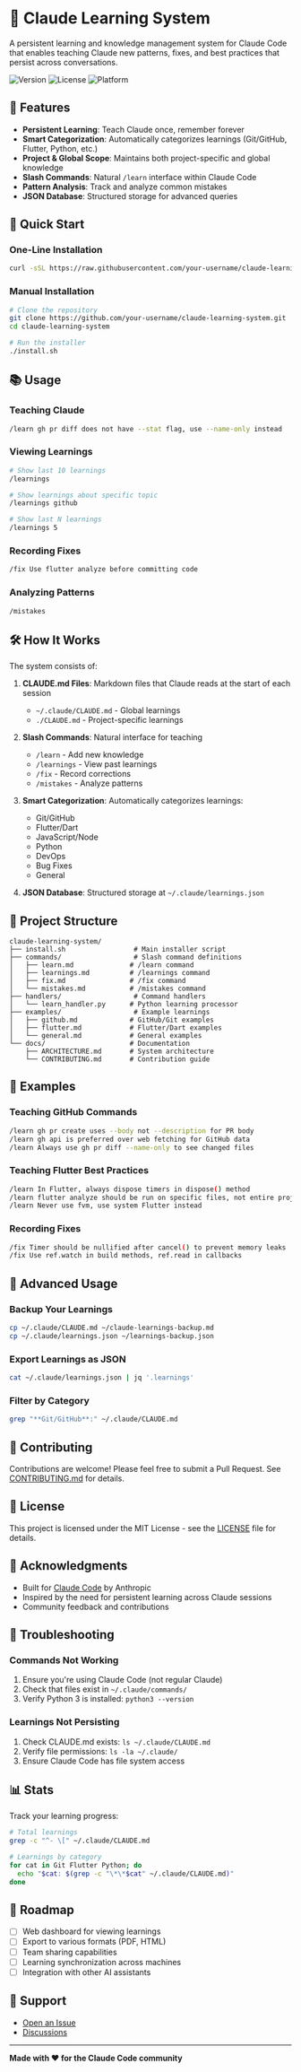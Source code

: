 # 🧠 Claude Learning System

A persistent learning and knowledge management system for Claude Code that enables teaching Claude new patterns, fixes, and best practices that persist across conversations.

![Version](https://img.shields.io/badge/version-1.0.0-blue)
![License](https://img.shields.io/badge/license-MIT-green)
![Platform](https://img.shields.io/badge/platform-macOS%20%7C%20Linux-lightgrey)

## 🌟 Features

- **Persistent Learning**: Teach Claude once, remember forever
- **Smart Categorization**: Automatically categorizes learnings (Git/GitHub, Flutter, Python, etc.)
- **Project & Global Scope**: Maintains both project-specific and global knowledge
- **Slash Commands**: Natural `/learn` interface within Claude Code
- **Pattern Analysis**: Track and analyze common mistakes
- **JSON Database**: Structured storage for advanced queries

## 🚀 Quick Start

### One-Line Installation

```bash
curl -sSL https://raw.githubusercontent.com/your-username/claude-learning-system/main/install.sh | bash
```

### Manual Installation

```bash
# Clone the repository
git clone https://github.com/your-username/claude-learning-system.git
cd claude-learning-system

# Run the installer
./install.sh
```

## 📚 Usage

### Teaching Claude

```bash
/learn gh pr diff does not have --stat flag, use --name-only instead
```

### Viewing Learnings

```bash
# Show last 10 learnings
/learnings

# Show learnings about specific topic
/learnings github

# Show last N learnings
/learnings 5
```

### Recording Fixes

```bash
/fix Use flutter analyze before committing code
```

### Analyzing Patterns

```bash
/mistakes
```

## 🛠️ How It Works

The system consists of:

1. **CLAUDE.md Files**: Markdown files that Claude reads at the start of each session
   - `~/.claude/CLAUDE.md` - Global learnings
   - `./CLAUDE.md` - Project-specific learnings

2. **Slash Commands**: Natural interface for teaching
   - `/learn` - Add new knowledge
   - `/learnings` - View past learnings
   - `/fix` - Record corrections
   - `/mistakes` - Analyze patterns

3. **Smart Categorization**: Automatically categorizes learnings:
   - Git/GitHub
   - Flutter/Dart
   - JavaScript/Node
   - Python
   - DevOps
   - Bug Fixes
   - General

4. **JSON Database**: Structured storage at `~/.claude/learnings.json`

## 📁 Project Structure

```
claude-learning-system/
├── install.sh                 # Main installer script
├── commands/                  # Slash command definitions
│   ├── learn.md              # /learn command
│   ├── learnings.md          # /learnings command
│   ├── fix.md                # /fix command
│   └── mistakes.md           # /mistakes command
├── handlers/                  # Command handlers
│   └── learn_handler.py      # Python learning processor
├── examples/                  # Example learnings
│   ├── github.md             # GitHub/Git examples
│   ├── flutter.md            # Flutter/Dart examples
│   └── general.md            # General examples
└── docs/                     # Documentation
    ├── ARCHITECTURE.md       # System architecture
    └── CONTRIBUTING.md       # Contribution guide
```

## 🎯 Examples

### Teaching GitHub Commands

```bash
/learn gh pr create uses --body not --description for PR body
/learn gh api is preferred over web fetching for GitHub data
/learn Always use gh pr diff --name-only to see changed files
```

### Teaching Flutter Best Practices

```bash
/learn In Flutter, always dispose timers in dispose() method
/learn flutter analyze should be run on specific files, not entire project
/learn Never use fvm, use system Flutter instead
```

### Recording Fixes

```bash
/fix Timer should be nullified after cancel() to prevent memory leaks
/fix Use ref.watch in build methods, ref.read in callbacks
```

## 🔧 Advanced Usage

### Backup Your Learnings

```bash
cp ~/.claude/CLAUDE.md ~/claude-learnings-backup.md
cp ~/.claude/learnings.json ~/learnings-backup.json
```

### Export Learnings as JSON

```bash
cat ~/.claude/learnings.json | jq '.learnings'
```

### Filter by Category

```bash
grep "**Git/GitHub**:" ~/.claude/CLAUDE.md
```

## 🤝 Contributing

Contributions are welcome! Please feel free to submit a Pull Request. See [CONTRIBUTING.md](docs/CONTRIBUTING.md) for details.

## 📝 License

This project is licensed under the MIT License - see the [LICENSE](LICENSE) file for details.

## 🙏 Acknowledgments

- Built for [Claude Code](https://claude.ai/code) by Anthropic
- Inspired by the need for persistent learning across Claude sessions
- Community feedback and contributions

## 🐛 Troubleshooting

### Commands Not Working

1. Ensure you're using Claude Code (not regular Claude)
2. Check that files exist in `~/.claude/commands/`
3. Verify Python 3 is installed: `python3 --version`

### Learnings Not Persisting

1. Check CLAUDE.md exists: `ls ~/.claude/CLAUDE.md`
2. Verify file permissions: `ls -la ~/.claude/`
3. Ensure Claude Code has file system access

## 📊 Stats

Track your learning progress:

```bash
# Total learnings
grep -c "^- \[" ~/.claude/CLAUDE.md

# Learnings by category
for cat in Git Flutter Python; do
  echo "$cat: $(grep -c "\*\*$cat" ~/.claude/CLAUDE.md)"
done
```

## 🚦 Roadmap

- [ ] Web dashboard for viewing learnings
- [ ] Export to various formats (PDF, HTML)
- [ ] Team sharing capabilities
- [ ] Learning synchronization across machines
- [ ] Integration with other AI assistants

## 💬 Support

- [Open an Issue](https://github.com/your-username/claude-learning-system/issues)
- [Discussions](https://github.com/your-username/claude-learning-system/discussions)

---

**Made with ❤️ for the Claude Code community**